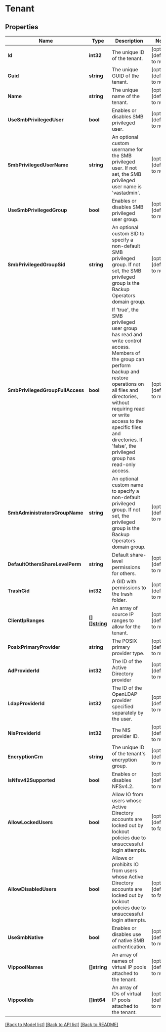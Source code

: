 # Tenant

## Properties
Name | Type | Description | Notes
------------ | ------------- | ------------- | -------------
**Id** | **int32** | The unique ID of the tenant. | [optional] [default to null]
**Guid** | **string** | The unique GUID of the tenant. | [optional] [default to null]
**Name** | **string** | The unique name of the tenant. | [optional] [default to null]
**UseSmbPrivilegedUser** | **bool** | Enables or disables SMB privileged user. | [optional] [default to null]
**SmbPrivilegedUserName** | **string** | An optional custom username for the SMB privileged user. If not set, the SMB privileged user name is &#x27;vastadmin&#x27;. | [optional] [default to null]
**UseSmbPrivilegedGroup** | **bool** | Enables or disables SMB privileged user group. | [optional] [default to null]
**SmbPrivilegedGroupSid** | **string** | An optional custom SID to specify a non-default SMB privileged group. If not set, the SMB privileged group is the Backup Operators domain group. | [optional] [default to null]
**SmbPrivilegedGroupFullAccess** | **bool** | If &#x27;true&#x27;, the SMB privileged user group has read and write control access. Members of the group can perform backup and restore operations on all files and directories, without requiring read or write access to the specific files and directories. If &#x27;false&#x27;, the privileged group has read-only access. | [optional] [default to null]
**SmbAdministratorsGroupName** | **string** | An optional custom name to specify a non-default privileged group. If not set, the privileged group is the Backup Operators domain group. | [optional] [default to null]
**DefaultOthersShareLevelPerm** | **string** | Default share-level permissions for others. | [optional] [default to null]
**TrashGid** | **int32** | A GID with permissions to the trash folder. | [optional] [default to null]
**ClientIpRanges** | [**[][]string**](array.md) | An array of source IP ranges to allow for the tenant. | [optional] [default to null]
**PosixPrimaryProvider** | **string** | The POSIX primary provider type. | [optional] [default to null]
**AdProviderId** | **int32** | The ID of the Active Directory provider | [optional] [default to null]
**LdapProviderId** | **int32** | The ID of the OpenLDAP provider specified separately by the user. | [optional] [default to null]
**NisProviderId** | **int32** | The NIS provider ID. | [optional] [default to null]
**EncryptionCrn** | **string** | The unique ID of the tenant&#x27;s encryption group. | [optional] [default to null]
**IsNfsv42Supported** | **bool** | Enables or disables NFSv4.2. | [optional] [default to null]
**AllowLockedUsers** | **bool** | Allow IO from users whose Active Directory accounts are locked out by lockout policies due to unsuccessful login attempts. | [optional] [default to false]
**AllowDisabledUsers** | **bool** | Allows or prohibits IO from users whose Active Directory accounts are locked out by lockout policies due to unsuccessful login attempts. | [optional] [default to false]
**UseSmbNative** | **bool** | Enables or disables use of native SMB authentication. | [optional] [default to null]
**VippoolNames** | **[]string** | An array of names of virtual IP pools attached to the tenant. | [optional] [default to null]
**VippoolIds** | **[]int64** | An array of IDs of virtual IP pools attached to the tenant. | [optional] [default to null]

[[Back to Model list]](../README.md#documentation-for-models) [[Back to API list]](../README.md#documentation-for-api-endpoints) [[Back to README]](../README.md)

